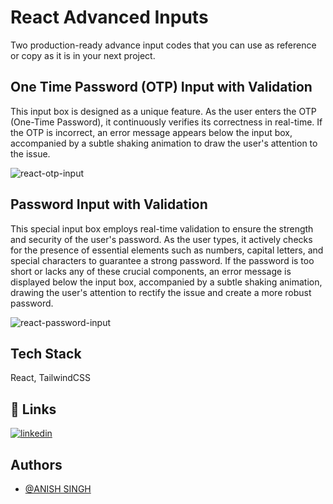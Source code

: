
# React Advanced Inputs

Two production-ready advance input codes that you can use as reference or copy as it is in your next project.



## One Time Password (OTP) Input with Validation

This input box is designed as a unique feature. As the user enters the OTP (One-Time Password), it continuously verifies its correctness in real-time. If the OTP is incorrect, an error message appears below the input box, accompanied by a subtle shaking animation to draw the user's attention to the issue.

![react-otp-input](https://github.com/anishsingh-007/react-advance-inputs)


## Password Input with Validation

This special input box employs real-time validation to ensure the strength and security of the user's password. As the user types, it actively checks for the presence of essential elements such as numbers, capital letters, and special characters to guarantee a strong password. If the password is too short or lacks any of these crucial components, an error message is displayed below the input box, accompanied by a subtle shaking animation, drawing the user's attention to rectify the issue and create a more robust password.

![react-password-input](https://github.com/anishsingh-007/react-advance-inputs)


## Tech Stack

React, TailwindCSS

## 🔗 Links
[![linkedin](https://img.shields.io/badge/linkedin-0A66C2?style=for-the-badge&logo=linkedin&logoColor=white)](https://www.linkedin.com/in/anishsingh007/)

## Authors

- [@ANISH SINGH](https://github.com/anishsingh-007)


